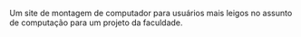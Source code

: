 Um site de montagem de computador para usuários mais leigos no assunto de computação para um projeto da faculdade.